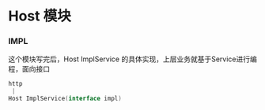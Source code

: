 
# Host 模块


### IMPL
这个模块写完后，Host ImplService 的具体实现，上层业务就基于Service进行编程，面向接口

```go
http
 |
Host ImplService(interface impl)
```